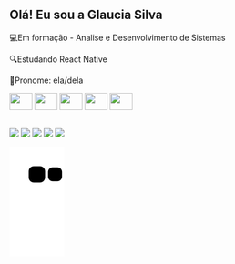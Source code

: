 ## Olá! Eu sou a Glaucia Silva
💻Em formação - Analise e Desenvolvimento de Sistemas

🔍Estudando React Native

👧Pronome: ela/dela

<div>
 <img aling="center" height="30" width="40" src="https://cdn.jsdelivr.net/gh/devicons/devicon/icons/javascript/javascript-original.svg" />
 <img aling="center" height="30" width="40" src="https://cdn.jsdelivr.net/gh/devicons/devicon/icons/html5/html5-original.svg" />
 <img aling="center" height="30" width="40" src="https://cdn.jsdelivr.net/gh/devicons/devicon/icons/react/react-original.svg" />
 <img aling="center" height="30" width="40" src="https://cdn.jsdelivr.net/gh/devicons/devicon/icons/vscode/vscode-original.svg" />
 <img aling="center" height="30" width="40" src="https://cdn.jsdelivr.net/gh/devicons/devicon/icons/python/python-original.svg" />
</div>

##

<div>
  <a href="" target="_blank"><img src="https://img.shields.io/badge/WhatsApp-25D366?style=for-the-badge&logo=whatsapp&logoColor=white" target="blank"></a>
  <a href="www.linkedin.com/in/glaucia-silva-dev" target="_blank"><img src="https://img.shields.io/badge/LinkedIn-0077B5?style=for-the-badge&logo=linkedin&logoColor=white" target="blank"></a>
  <a href="https://instagram.com/silvagla?utm_source=qr&igshid=ZDc4ODBmNjlmNQ%3D%3D" target="_blank"><img src="https://img.shields.io/badge/Instagram-E4405F?style=for-the-badge&logo=instagram&logoColor=white" target="blank"></a>
  <a href="https://discord.gg/PpHJRWma" target="_blank"><img src="https://img.shields.io/badge/Discord-7289DA?style=for-the-badge&logo=discord&logoColor=white" target="blank"></a>
  <img src="https://img.shields.io/badge/Gmail-D14836?style=for-the-badge&logo=gmail&logoColor=white" />
  
</div>

![Snake animation](https://github.com/Glaucia-Silva/Glaucia-Silva/blob/output/github-contribution-grid-snake.svg)
          
          

